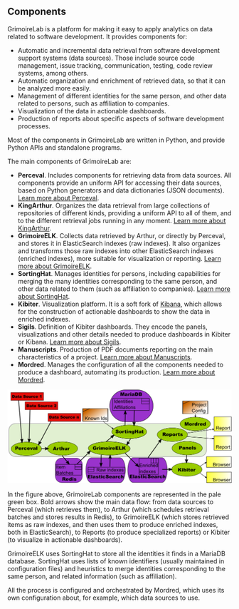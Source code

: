 ## Components

GrimoireLab is a platform for making it easy to apply analytics on data related to software development. It provides components for:

* Automatic and incremental data retrieval from software development support systems (data sources). Those include source code management, issue tracking, communication, testing, code review systems, among others.
* Automatic organization and enrichment of retrieved data, so that it can be analyzed more easily.
* Management of different identities for the same person, and other data related to persons, such as affiliation to companies.
* Visualization of the data in actionable dashboards.
* Production of reports about specific aspects of software development processes.

Most of the components in GrimoireLab are written in Python, and provide Python APIs and standalone programs.

The main components of GrimoireLab are:

* **Perceval**. Includes components for retrieving data from data sources. All components provide an uniform API for accessing their data sources, based on Python generators and data dictionaries (JSON documents). [Learn more about Perceval](/perceval/intro.md).
* **KingArthur**. Organizes the data retrieval from large collections of repositories of different kinds, providing a uniform API to all of them, and to the different retrieval jobs running in any moment. [Learn more about KingArthur](/basics/scenarios.md#arthur-orchestrating-data-retrieval).
* **GrimoireELK**. Collects data retrieved by Arthur, or directly by Perceval, and stores it in ElasticSearch indexes (raw indexes). It also organizes and transforms those raw indexes into other ElasticSearch indexes (enriched indexes), more suitable for visualization or reporting. [Learn more about GrimoireELK](/gelk/intro.md).
* **SortingHat**. Manages identities for persons, including capabilities for merging the many identities corresponding to the same person, and other data related to them (such as affiliation to companies). [Learn more about SortingHat](/grimoirelab-tutorial/sortinghat/data.md).
* **Kibiter**. Visualization platform. It is a soft fork of [Kibana](https://www.elastic.co/products/kibana), which allows for the construction of actionable dashboards to show the data in enriched indexes.
* **Sigils**. Definition of Kibiter dashboards. They encode the panels, visualizations and other details needed to produce dashboards in Kibiter or Kibana.  [Learn more about Sigils](https://github.com/chaoss/grimoirelab-sigils).
* **Manuscripts**. Production of PDF documents reporting on the main characteristics of a project. [Learn more about Manuscripts](/manuscripts/first.md).
* **Mordred**. Manages the configuration of all the components needed to produce a dashboard, automating its production. [Learn more about Mordred](/basics/scenarios.md).

![](figs/grimoirelab-all-complete.png)

In the figure above, GrimoireLab components are represented in the pale green box. Bold arrows show the main data flow: from data sources to Perceval (which retrieves them), to Arthur (which schedules retrieval batches and stores results in Redis), to GrimoireELK (which stores retrieved items as raw indexes, and then uses them to produce enriched indexes, both in ElasticSearch), to Reports (to produce specialized reports) or Kibiter (to visualize in actionable dashboards).

GrimoireELK uses SortingHat to store all the identities it finds in a MariaDB database. SortingHat uses lists of known identifiers (usually maintained in configuration files) and heuristics to merge identities corresponding to the same person, and related information (such as affiliation).

All the process is configured and orchestrated by Mordred, which uses its own configuration about, for example, which data sources to use.
